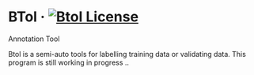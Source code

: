 # BTol &middot; [![Btol License](https://img.shields.io/badge/License-AGPL%20v3-blue.svg)](https://www.gnu.org/licenses/agpl-3.0)
Annotation Tool

Btol is a semi-auto tools for labelling training data or validating data.
This program is still working in progress ..
